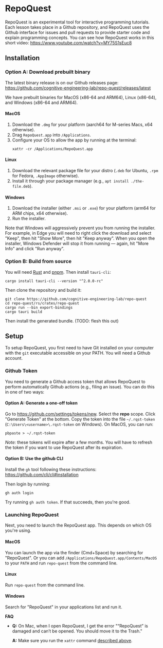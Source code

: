# RepoQuest

RepoQuest is an experimental tool for interactive programming tutorials. Each lesson takes place in a Github repository, and RepoQuest uses the Github interface for issues and pull requests to provide starter code and explain programming concepts. You can see how RepoQuest works in this short video: <https://www.youtube.com/watch?v=MY75S1sEuc8>

## Installation

### Option A: Download prebuilt binary

The latest binary release is on our Github releases page: <https://github.com/cognitive-engineering-lab/repo-quest/releases/latest>

We have prebuilt binaries for MacOS (x86-64 and ARM64), Linux (x86-64), and Windows (x86-64 and ARM64).

#### MacOS

1. Download the `.dmg` for your platform (aarch64 for M-series Macs, x64 otherwise).
2. Drag `RepoQuest.app` into `/Applications`.
3. Configure your OS to allow the app by running at the terminal:
   ```console
   xattr -cr /Applications/RepoQuest.app
   ```

#### Linux

1. Download the relevant package file for your distro (`.deb` for Ubuntu, `.rpm` for Fedora, `.AppImage` otherwise).
2. Install it through your package manager (e.g., `apt install ./the-file.deb`).

#### Windows

1. Download the installer (either `.msi` or `.exe`) for your platform (arm64 for ARM chips, x64 otherwise).
2. Run the installer.

Note that Windows will aggressively prevent you from running the installer. For example, in Edge you will need to right click the download and select "Keep", then hit "Show More", then hit "Keep anyway". When you open the installer, Windows Defender will stop it from running &mdash; again, hit "More Info" and click "Run anyway".

### Option B: Build from source

You will need [Rust](https://rustup.rs/) and [pnpm](https://pnpm.io/installation). Then install `tauri-cli`:

```console
cargo install tauri-cli --version "^2.0.0-rc"
```

Then clone the repository and build it:

```console
git clone https://github.com/cognitive-engineering-lab/repo-quest
cd repo-quest/rs/crates/repo-quest
cargo run --bin export-bindings
cargo tauri build
```

Then install the generated bundle. (TODO: flesh this out)

## Setup

To setup RepoQuest, you first need to have Git installed on your computer with the `git` executable accessible on your PATH. You will need a Github account.

### Github Token

You need to generate a Github access token that allows RepoQuest to perform automatically Github actions (e.g., filing an issue). You can do this in one of two ways:

#### Option A: Generate a one-off token

Go to <https://github.com/settings/tokens/new>. Select the **repo** scope. Click "Generate Token" at the bottom. Copy the token into the file `~/.rqst-token` (`C:\Users\<username>\.rqst-token` on Windows). On MacOS, you can run:

```console
pbpaste > ~/.rqst-token
```

*Note:* these tokens will expire after a few months. You will have to refresh the token if you want to use RepoQuest after its expiration.

#### Option B: Use the github CLI

Install the `gh` tool following these instructions: <https://github.com/cli/cli#installation>

Then login by running:

```console
gh auth login
```

Try running `gh auth token`. If that succeeds, then you're good.

### Launching RepoQuest

Next, you need to launch the RepoQuest app. This depends on which OS you're using.

#### MacOS

You can launch the app via the finder (Cmd+Space) by searching for "RepoQuest". Or you can add `/Applications/RepoQuest.app/Contents/MacOS` to your `PATH` and run `repo-quest` from the command line.

#### Linux

Run `repo-quest` from the command line.

#### Windows

Search for "RepoQuest" in your applications list and run it.


**FAQ**

- **Q:** On Mac, when I open RepoQuest, I get the error "“RepoQuest” is damaged and can’t be opened. You should move it to the Trash."

  **A:** Make sure you run the `xattr` command [described above](#macos).
